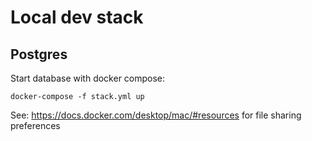 # Local dev stack

## Postgres

Start database with docker compose:

```
docker-compose -f stack.yml up
```

See: https://docs.docker.com/desktop/mac/#resources for file sharing preferences